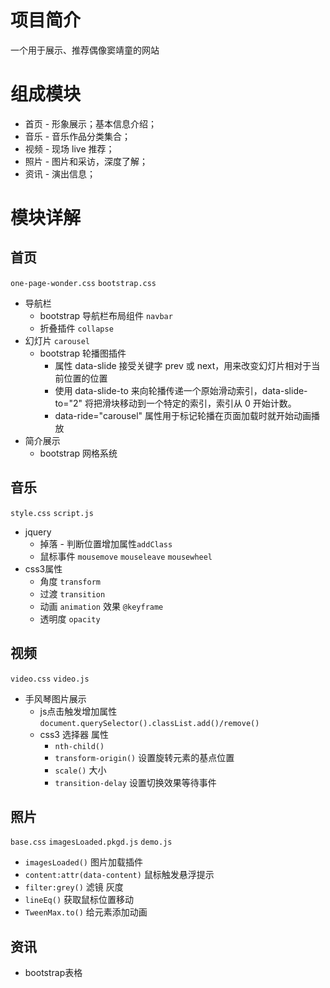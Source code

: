 # 项目简介

一个用于展示、推荐偶像窦靖童的网站

# 组成模块

- 首页 - 形象展示；基本信息介绍；
- 音乐 - 音乐作品分类集合；
- 视频 - 现场 live 推荐；
- 照片 - 图片和采访，深度了解；
- 资讯 - 演出信息；

# 模块详解

## 首页

`one-page-wonder.css`
`bootstrap.css`

- 导航栏
   - bootstrap 导航栏布局组件 `navbar`
   - 折叠插件 `collapse`
- 幻灯片 `carousel`
   - bootstrap 轮播图插件 
      - 属性 data-slide 接受关键字 prev 或 next，用来改变幻灯片相对于当前位置的位置
      - 使用 data-slide-to 来向轮播传递一个原始滑动索引，data-slide-to="2" 将把滑块移动到一个特定的索引，索引从 0 开始计数。
      - data-ride="carousel" 属性用于标记轮播在页面加载时就开始动画播放
- 简介展示
   - bootstrap 网格系统
## 音乐

`style.css` `script.js`

- jquery
   - 掉落 - 判断位置增加属性`addClass`
   - 鼠标事件 `mousemove` `mouseleave` `mousewheel`
- css3属性
   - 角度 `transform`
   - 过渡 `transition`
   - 动画 `animation` 效果 `@keyframe`
   - 透明度 `opacity`

## 视频

`video.css` `video.js`

- 手风琴图片展示
   - js点击触发增加属性 `document.querySelector().classList.add()/remove()`
   - css3 选择器 属性 
       - `nth-child()`
       - `transform-origin()` 设置旋转元素的基点位置
       - `scale()` 大小
       - `transition-delay` 设置切换效果等待事件

## 照片

`base.css` `imagesLoaded.pkgd.js` `demo.js`

- `imagesLoaded()` 图片加载插件
- `content:attr(data-content)` 鼠标触发悬浮提示
- `filter:grey()` 滤镜 灰度
- `lineEq()` 获取鼠标位置移动
- `TweenMax.to()` 给元素添加动画

## 资讯
- bootstrap表格

